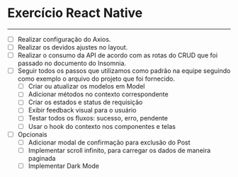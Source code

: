 # Exercício React Native

---
- [ ]  Realizar configuração do Axios.
- [ ]  Realizar os devidos ajustes no layout.
- [ ]  Realizar o consumo da API de acordo com as rotas do CRUD que foi passado no documento do Insomnia.
- [ ]  Seguir todos os passos que utilizamos como padrão na equipe seguindo como exemplo o arquivo do projeto que foi fornecido.
    - [ ]  Criar ou atualizar os modelos em Model
    - [ ]  Adicionar métodos no contexto correspondente
    - [ ]  Criar os estados e status de requisição
    - [ ]  Exibir feedback visual para o usuário
    - [ ]  Testar todos os fluxos: sucesso, erro, pendente
    - [ ]  Usar o hook do contexto nos componentes e telas
- [ ]  Opcionais
    - [ ]  Adicionar modal de confirmação para exclusão do Post
    - [ ]  Implementar scroll infinito, para carregar os dados de maneira paginada
    - [ ]  Implementar Dark Mode
